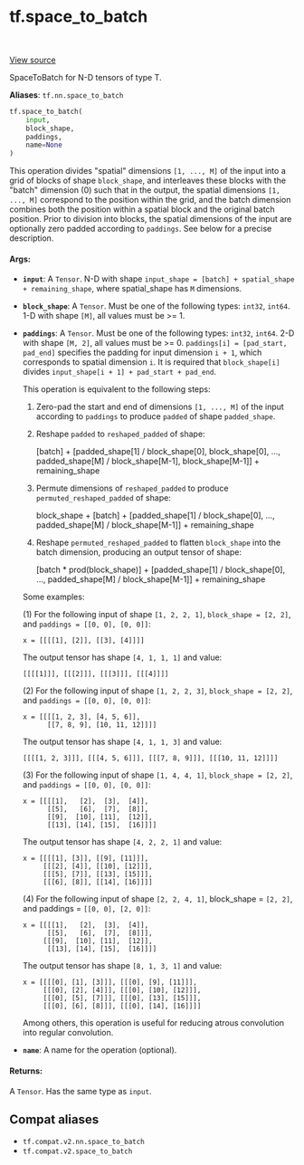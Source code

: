 <div itemscope itemtype="http://developers.google.com/ReferenceObject">
<meta itemprop="name" content="tf.space_to_batch" />
<meta itemprop="path" content="Stable" />
</div>

# tf.space_to_batch

<!-- Insert buttons and diff -->

<table class="tfo-notebook-buttons tfo-api" align="left">
</table>

<a target="_blank" href="/code/stable/tensorflow/python/ops/array_ops.py">View source</a>



SpaceToBatch for N-D tensors of type T.

**Aliases**: `tf.nn.space_to_batch`

``` python
tf.space_to_batch(
    input,
    block_shape,
    paddings,
    name=None
)
```



<!-- Placeholder for "Used in" -->

This operation divides "spatial" dimensions `[1, ..., M]` of the input into a
grid of blocks of shape `block_shape`, and interleaves these blocks with the
"batch" dimension (0) such that in the output, the spatial dimensions
`[1, ..., M]` correspond to the position within the grid, and the batch
dimension combines both the position within a spatial block and the original
batch position.  Prior to division into blocks, the spatial dimensions of the
input are optionally zero padded according to `paddings`.  See below for a
precise description.

#### Args:


* <b>`input`</b>: A `Tensor`.
  N-D with shape `input_shape = [batch] + spatial_shape + remaining_shape`,
  where spatial_shape has `M` dimensions.
* <b>`block_shape`</b>: A `Tensor`. Must be one of the following types: `int32`, `int64`.
  1-D with shape `[M]`, all values must be >= 1.
* <b>`paddings`</b>: A `Tensor`. Must be one of the following types: `int32`, `int64`.
  2-D with shape `[M, 2]`, all values must be >= 0.
    `paddings[i] = [pad_start, pad_end]` specifies the padding for input dimension
    `i + 1`, which corresponds to spatial dimension `i`.  It is required that
    `block_shape[i]` divides `input_shape[i + 1] + pad_start + pad_end`.

  This operation is equivalent to the following steps:

  1. Zero-pad the start and end of dimensions `[1, ..., M]` of the
     input according to `paddings` to produce `padded` of shape `padded_shape`.

  2. Reshape `padded` to `reshaped_padded` of shape:

       [batch] +
       [padded_shape[1] / block_shape[0],
         block_shape[0],
        ...,
        padded_shape[M] / block_shape[M-1],
        block_shape[M-1]] +
       remaining_shape

  3. Permute dimensions of `reshaped_padded` to produce
     `permuted_reshaped_padded` of shape:

       block_shape +
       [batch] +
       [padded_shape[1] / block_shape[0],
        ...,
        padded_shape[M] / block_shape[M-1]] +
       remaining_shape

  4. Reshape `permuted_reshaped_padded` to flatten `block_shape` into the batch
     dimension, producing an output tensor of shape:

       [batch * prod(block_shape)] +
       [padded_shape[1] / block_shape[0],
        ...,
        padded_shape[M] / block_shape[M-1]] +
       remaining_shape

  Some examples:

  (1) For the following input of shape `[1, 2, 2, 1]`, `block_shape = [2, 2]`, and
      `paddings = [[0, 0], [0, 0]]`:

  ```
  x = [[[[1], [2]], [[3], [4]]]]
  ```

  The output tensor has shape `[4, 1, 1, 1]` and value:

  ```
  [[[[1]]], [[[2]]], [[[3]]], [[[4]]]]
  ```

  (2) For the following input of shape `[1, 2, 2, 3]`, `block_shape = [2, 2]`, and
      `paddings = [[0, 0], [0, 0]]`:

  ```
  x = [[[[1, 2, 3], [4, 5, 6]],
        [[7, 8, 9], [10, 11, 12]]]]
  ```

  The output tensor has shape `[4, 1, 1, 3]` and value:

  ```
  [[[[1, 2, 3]]], [[[4, 5, 6]]], [[[7, 8, 9]]], [[[10, 11, 12]]]]
  ```

  (3) For the following input of shape `[1, 4, 4, 1]`, `block_shape = [2, 2]`, and
      `paddings = [[0, 0], [0, 0]]`:

  ```
  x = [[[[1],   [2],  [3],  [4]],
        [[5],   [6],  [7],  [8]],
        [[9],  [10], [11],  [12]],
        [[13], [14], [15],  [16]]]]
  ```

  The output tensor has shape `[4, 2, 2, 1]` and value:

  ```
  x = [[[[1], [3]], [[9], [11]]],
       [[[2], [4]], [[10], [12]]],
       [[[5], [7]], [[13], [15]]],
       [[[6], [8]], [[14], [16]]]]
  ```

  (4) For the following input of shape `[2, 2, 4, 1]`, block_shape = `[2, 2]`, and
      paddings = `[[0, 0], [2, 0]]`:

  ```
  x = [[[[1],   [2],  [3],  [4]],
        [[5],   [6],  [7],  [8]]],
       [[[9],  [10], [11],  [12]],
        [[13], [14], [15],  [16]]]]
  ```

  The output tensor has shape `[8, 1, 3, 1]` and value:

  ```
  x = [[[[0], [1], [3]]], [[[0], [9], [11]]],
       [[[0], [2], [4]]], [[[0], [10], [12]]],
       [[[0], [5], [7]]], [[[0], [13], [15]]],
       [[[0], [6], [8]]], [[[0], [14], [16]]]]
  ```

  Among others, this operation is useful for reducing atrous convolution into
  regular convolution.
* <b>`name`</b>: A name for the operation (optional).


#### Returns:

A `Tensor`. Has the same type as `input`.


## Compat aliases

* `tf.compat.v2.nn.space_to_batch`
* `tf.compat.v2.space_to_batch`

